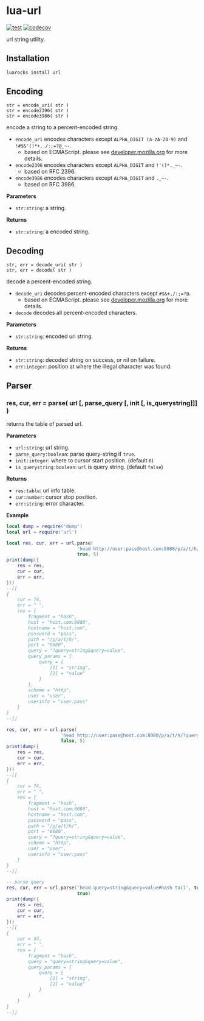 lua-url
====

[![test](https://github.com/mah0x211/lua-url/actions/workflows/test.yml/badge.svg)](https://github.com/mah0x211/lua-url/actions/workflows/test.yml)
[![codecov](https://codecov.io/gh/mah0x211/lua-url/branch/master/graph/badge.svg)](https://codecov.io/gh/mah0x211/lua-url)


url string utility.

## Installation

```sh
luarocks install url
```


## Encoding

```
str = encode_uri( str )
str = encode2396( str )
str = encode3986( str )
```

encode a string to a percent-encoded string.

- `encode_uri` encodes characters except `ALPHA_DIGIT (a-zA-Z0-9)` and `!#$&'()*+,./:;=?@_~-`.
  - based on ECMAScript. please see [developer.mozilla.org](https://developer.mozilla.org/en-US/docs/Web/JavaScript/Reference/Global_Objects/encodeURI) for more details.
- `encode2396` encodes characters except `ALPHA_DIGIT` and `!'()*._~-`.
  - based on RFC 2396.
- `encode3986` encodes characters except `ALPHA_DIGIT` and `._~-`.
  - based on RFC 3986.


**Parameters**

- `str:string`: a string.

**Returns**

- `str:string`: a encoded string.


## Decoding

```
str, err = decode_uri( str )
str, err = decode( str )
```

decode a percent-encoded string.

- `decode_uri` decodes percent-encoded characters except `#$&+,/:;=?@`.
  - based on ECMAScript. please see [developer.mozilla.org](https://developer.mozilla.org/en-US/docs/Web/JavaScript/Reference/Global_Objects/decodeURI) for more details.
- `decode` decodes all percent-encoded characters.

**Parameters**

- `str:string`: encoded uri string.

**Returns**

- `str:string`: decoded string on success, or nil on failure.
- `err:integer`: position at where the illegal character was found.


## Parser

### res, cur, err = parse( url [, parse_query [, init [, is_querystring]]] )

returns the table of parsed url.

**Parameters**

- `url:string`: url string.
- `parse_query:boolean`: parse query-string if `true`.
- `init:integer`: where to cursor start position. (default `0`)
- `is_querystring:boolean`: `url` is query string. (default `false`)

**Returns**

- `res:table`: url info table.
- `cur:number`: cursor stop position.
- `err:string`: error character.


**Example**

```lua
local dump = require('dump')
local url = require('url')

local res, cur, err = url.parse(
                          'head http://user:pass@host.com:8080/p/a/t/h/?query=string&query=value#hash tail',
                          true, 5)
print(dump({
    res = res,
    cur = cur,
    err = err,
}))
--[[
{
    cur = 74,
    err = " ",
    res = {
        fragment = "hash",
        host = "host.com:8080",
        hostname = "host.com",
        password = "pass",
        path = "/p/a/t/h/",
        port = "8080",
        query = "?query=string&query=value",
        query_params = {
            query = {
                [1] = "string",
                [2] = "value"
            }
        },
        scheme = "http",
        user = "user",
        userinfo = "user:pass"
    }
}
--]]

res, cur, err = url.parse(
                    'head http://user:pass@host.com:8080/p/a/t/h/?query=string&query=value#hash tail',
                    false, 5)
print(dump({
    res = res,
    cur = cur,
    err = err,
}))
--[[
{
    cur = 74,
    err = " ",
    res = {
        fragment = "hash",
        host = "host.com:8080",
        hostname = "host.com",
        password = "pass",
        path = "/p/a/t/h/",
        port = "8080",
        query = "?query=string&query=value",
        scheme = "http",
        user = "user",
        userinfo = "user:pass"
    }
}
--]]

-- parse query
res, cur, err = url.parse('head query=string&query=value#hash tail', true, 5,
                          true)
print(dump({
    res = res,
    cur = cur,
    err = err,
}))
--[[
{
    cur = 34,
    err = " ",
    res = {
        fragment = "hash",
        query = "query=string&query=value",
        query_params = {
            query = {
                [1] = "string",
                [2] = "value"
            }
        }
    }
}
--]]
```
